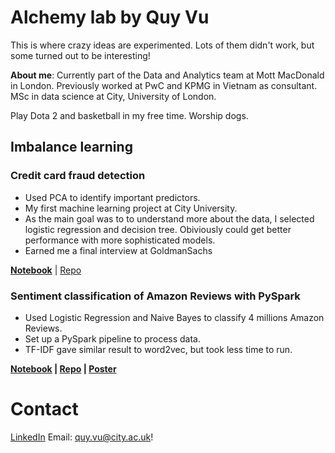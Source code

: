 # Alchemy lab by Quy Vu
This is where crazy ideas are experimented. Lots of them didn't work, but some turned out to be interesting!

<b> About me</b>: Currently part of the Data and Analytics team at Mott MacDonald in London. Previously worked at PwC and KPMG in Vietnam as consultant. MSc in data science at City, University of London.  

Play Dota 2 and basketball in my free time. Worship dogs.

## Imbalance learning
### Credit card fraud detection
- Used PCA to identify important predictors. 
- My first machine learning project at City University. 
- As the main goal was to to understand more about the data, I selected logistic regression and decision tree. Obiviously could get better performance with more sophisticated models.
- Earned me a final interview at GoldmanSachs

<b>[Notebook](https://github.com/quyvx/Alchemy/blob/master/City/Courseworks/Credit%20card%20fraud%20detection%20with%20Logistic%20Regression%20and%20Decision%20Tree/Submission.ipynb)</b> | [Repo](https://github.com/quyvx/Alchemy/tree/master/City/Courseworks/Credit%20card%20fraud%20detection%20with%20Logistic%20Regression%20and%20Decision%20Tree)

### Sentiment classification of Amazon Reviews with PySpark
- Used Logistic Regression and Naive Bayes to classify 4 millions Amazon Reviews.
- Set up a PySpark pipeline to process data.
- TF-IDF gave similar result to word2vec, but took less time to run.

<b>[Notebook](https://github.com/quyvx/Alchemy/blob/master/City/Courseworks/Sentiment%20classification%20with%20PySpark/Code.ipynb) | [Repo](https://github.com/quyvx/Alchemy/tree/master/City/Courseworks/Sentiment%20classification%20with%20PySpark) | 
  [Poster](https://camo.githubusercontent.com/fb353f672e97b343d66c00a656430b4294d6fb62/68747470733a2f2f692e696d6775722e636f6d2f5234636a6a71502e6a7067)</b>



# Contact
 [LinkedIn](https://www.linkedin.com/in/quyvx/) 
 Email: quy.vu@city.ac.uk!

